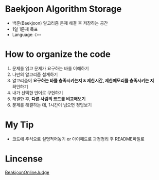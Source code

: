 # Baekjoon Algorithm Storage
- 백준(Baekjoon) 알고리즘 문제 해결 후 저장하는 공간
- 1일 1문제 목표
- Language: `C++`

# How to organize the code
1. 문제를 읽고 문제가 요구하는 바를 이해하기
2. 나만의 알고리즘 설계하기
3. 알고리즘이 **요구하는 바를 충족시키는지 & 제한시간, 제한메모리를 충족시키는 지** 확인하기
4. 내가 선택한 언어로 구현하기
5. 해결한 후, **다른 사람의 코드를 비교해보기**
6. 문제를 해결하는 데, 1시간이 넘으면 정답보기

# My Tip
- 코드에 주석으로 설명적어놓기 or 아이패드로 과정정리 후 README파일로 

# Lincense
[BeakjoonOnlineJudge](https://www.acmicpc.net/)
